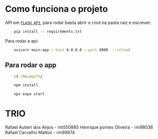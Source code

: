 # Como funciona o projeto

API em [`FLASH API`](https://github.com/Pontessxx/Flash-api-gs-2025-python), para rodar basta abrir o cmd na pasta raiz e escrever:
```cmd
    pip install -r requirements.txt
```
Para rodar a api:
```cmd
    uvicorn main:app --host 0.0.0.0 --port 8000  --reload
```

## Para rodar o app
```cmd
    cd /MeuAppTS/
```
```cmd
    npm install
```
```cmd
    npx expo start
```

# TRIO
Rafael Autieri dos Anjos - rm550885
Henrique pontes Oliveira - rm98036
Rafael Carvalho Mattos - rm99874

